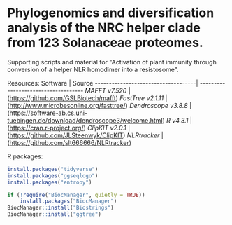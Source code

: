 # Phylogenomics and diversification analysis of the NRC helper clade from 123 Solanaceae proteomes.

Supporting scripts and material for "Activation of plant immunity through conversion of a helper NLR homodimer into a resistosome".

Resources:
Software                            | Source
------------------------------------| ------------------------------------
*MAFFT v7.520*                      | (https://github.com/GSLBiotech/mafft)
*FastTree v2.1.11*                  | (http://www.microbesonline.org/fasttree/)
*Dendroscope v3.8.8*                | (https://software-ab.cs.uni-tuebingen.de/download/dendroscope3/welcome.html)
*R v4.3.1*                          | (https://cran.r-project.org/)
*ClipKIT v2.0.1*                    | (https://github.com/JLSteenwyk/ClipKIT)
*NLRtracker*                        | (https://github.com/slt666666/NLRtracker)

R packages:
```R
install.packages("tidyverse")
install.packages("ggseqlogo")
install.packages("entropy")

if (!require("BiocManager", quietly = TRUE))
    install.packages("BiocManager")
BiocManager::install("Biostrings")
BiocManager::install("ggtree")
```
